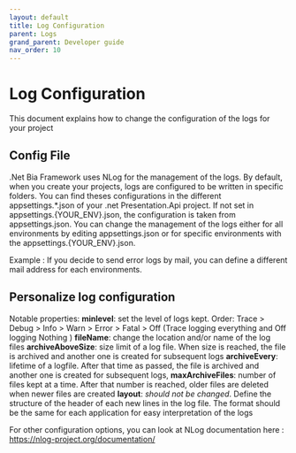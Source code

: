 ```yaml
---
layout: default
title: Log Configuration
parent: Logs
grand_parent: Developer guide
nav_order: 10
---
```


# Log Configuration
This document explains how to change the configuration of the logs for your project 

## Config File
.Net Bia Framework uses NLog for the management of the logs.
By default, when you create your projects, logs are configured to be written in specific folders. You can find theses configurations in the different appsettings.*.json of your .net Presentation.Api project.
If not set in appsettings.{YOUR_ENV}.json, the configuration is taken from appsettings.json.
You can change the management of the logs either for all environments by editing appsettings.json or for specific environments with the appsettings.{YOUR_ENV}.json.

Example : If you decide to send error logs by mail, you can define a different mail address for each environments.

## Personalize log configuration
Notable properties:
**minlevel**: set the level of logs kept. Order: Trace > Debug > Info > Warn > Error > Fatal > Off (Trace logging everything and Off logging Nothing )
**fileName**: change the location and/or name of the log files
**archiveAboveSize**: size limit of a log file. When size is reached, the file is archived and another one is created for subsequent logs
**archiveEvery**: lifetime of a logfile. After that time as passed, the file is archived and another one is created for subsequent logs,
**maxArchiveFiles**: number of files kept at a time. After that number is reached, older files are deleted when newer files are created
**layout**: *should not be changed*. Define the structure of the header of each new lines in the log file. The format should be the same for each application for easy interpretation of the logs

For other configuration options, you can look at NLog documentation here : https://nlog-project.org/documentation/